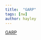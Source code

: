 ```yaml
---
title:  "GARP"
tags: [nw]
author: hayley
---
```


[GARP](https://m.blog.naver.com/PostView.nhn?blogId=goduck2&logNo=220162690234&proxyReferer=https:%2F%2Fwww.google.com%2F)
